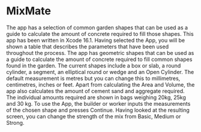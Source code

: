 # MixMate
The app has a selection of common garden shapes that can be used as a guide to calculate the amount of concrete required to fill those shapes. This app has been written in Xcode 16.1. Having selected the App, you will be shown a table that describes the parameters that have been used throughout the process. The app has geometric shapes that can be used as a guide to calculate the amount of concrete required to fill common shapes found in the garden. The current shapes include a box or slab, a round cylinder, a segment, an elliptical round or wedge and an Open Cylinder. The default measurement is metres but you can change this to millimetres, centimetres, inches or feet. Apart from calculating the Area and Volume, the app also calculates the amount of cement sand and aggregate required. The individual amounts required are shown in bags weighing 20kg, 25kg and 30 kg. To use the App, the builder or worker inputs the measurements of the chosen shape and presses Continue. Having looked at the resulting screen, you can change the strength of the mix from Basic, Medium or Strong.
